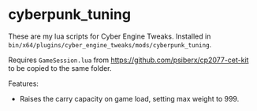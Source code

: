 # cyberpunk_tuning

These are my lua scripts for Cyber Engine Tweaks. Installed in `bin/x64/plugins/cyber_engine_tweaks/mods/cyberpunk_tuning`.

Requires `GameSession.lua` from https://github.com/psiberx/cp2077-cet-kit to be copied to the same folder.

Features:

- Raises the carry capacity on game load, setting max weight to 999.
